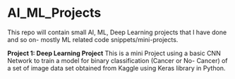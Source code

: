 # AI_ML_Projects
This repo will contain small AI, ML, Deep Learning projects that I have done and so on- mostly ML related code snippets/mini-projects.

**Project 1: Deep Learning Project**
This is a mini Project using a basic CNN Network to train a model for binary classification (Cancer or No- Cancer) of a set of image data set obtained from Kaggle using Keras library in Python.
